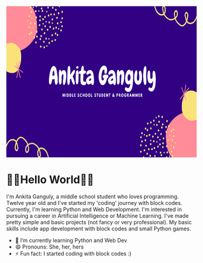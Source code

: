 <img src="readme_header.png" width="1300px" height="400px">

<h1> <b>👋🏻Hello World👋🏻</b> </h1>

I'm Ankita Ganguly, a middle school student who loves programming. Twelve year old and I've started my 'coding' journey with block codes. Currently, I'm learning Python and Web Development. I'm interested in pursuing a career in Artificial Intelligence or Machine Learning. I've made pretty simple and basic projects (not fancy or very professional). My basic skills include app development with block codes and small Python games. 

- 🌱 I’m currently learning Python and Web Dev
- 😄 Pronouns: She, her, hers
- ⚡ Fun fact: I started coding with block codes :)
